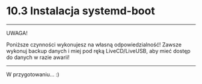 # 10.3 Instalacja systemd-boot

***
UWAGA!

Poniższe czynności wykonujesz na własną odpowiedzialność!
Zawsze wykonuj backup danych i miej pod ręką LiveCD/LiveUSB, aby mieć dostęp do danych w razie awarii!
***

W przygotowaniu... :)